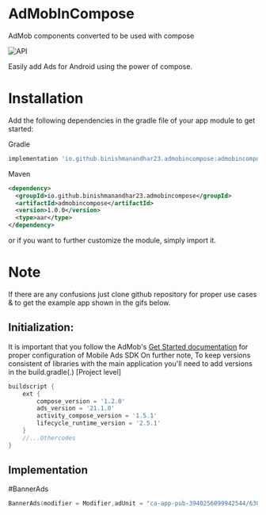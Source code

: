 # AdMobInCompose
AdMob components converted to be used with compose

![API](https://img.shields.io/badge/API-21%2B-brightgreen.svg)

Easily add Ads for Android using the power of compose.

# Installation

Add the following dependencies in the gradle file of your app module to get started:

Gradle
```groovy
implementation 'io.github.binishmanandhar23.admobincompose:admobincompose:1.0.0'

```
Maven
```xml
<dependency>
  <groupId>io.github.binishmanandhar23.admobincompose</groupId>
  <artifactId>admobincompose</artifactId>
  <version>1.0.0</version>
  <type>aar</type>
</dependency>
```

or if you want to further customize the module, simply import it.

# Note
If there are any confusions just clone github repository for proper use cases & to get the example app shown in the gifs below.


## Initialization:
It is important that you follow the AdMob's [Get Started documentation](https://developers.google.com/admob/android/quick-start) for proper configuration of Mobile Ads SDK
On further note, To keep versions consistent of libraries with the main application you'll need to add versions in the build.gradle(.) [Project level]
```groovy
buildscript {
    ext {
        compose_version = '1.2.0'
        ads_version = '21.1.0'
        activity_compose_version = '1.5.1'
        lifecycle_runtime_version = '2.5.1'
    }
    //...Othercodes
}
```
## Implementation
#BannerAds
```kotlin
BannerAds(modifier = Modifier,adUnit = "ca-app-pub-3940256099942544/6300978111", adSize = AdSize.BANNER, adListener = listener)
```

